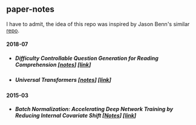 ## paper-notes

I have to admit, the idea of this repo was inspired by Jason Benn's similar [repo](https://github.com/JasonBenn/deep-learning-paper-notes/).

#### 2018-07

* ##### Difficulty Controllable Question Generation for Reading Comprehension [[notes](papers/dc-question-generation.md)] [[link](https://arxiv.org/abs/1807.03586)]

* ##### Universal Transformers [[notes](papers/universal-transformers.md)] [[link](https://arxiv.org/abs/1807.03819)]

#### 2015-03

* ##### Batch Normalization: Accelerating Deep Network Training by Reducing Internal Covariate Shift [[Notes](papers/batch-normalization.md)] [[link](https://arxiv.org/abs/1502.03167)]
